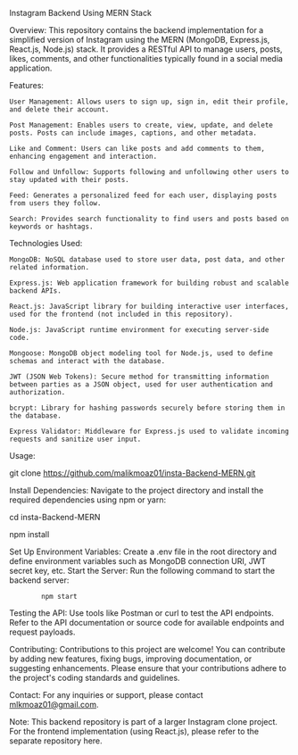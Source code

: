 Instagram Backend Using MERN Stack

Overview:
This repository contains the backend implementation for a simplified version of Instagram using the MERN (MongoDB, Express.js, React.js, Node.js) stack. 
It provides a RESTful API to manage users, posts, likes, comments, and other functionalities typically found in a social media application.

Features:

    User Management: Allows users to sign up, sign in, edit their profile, and delete their account.
    
    Post Management: Enables users to create, view, update, and delete posts. Posts can include images, captions, and other metadata.
    
    Like and Comment: Users can like posts and add comments to them, enhancing engagement and interaction.
    
    Follow and Unfollow: Supports following and unfollowing other users to stay updated with their posts.
    
    Feed: Generates a personalized feed for each user, displaying posts from users they follow.
    
    Search: Provides search functionality to find users and posts based on keywords or hashtags.

Technologies Used:

    MongoDB: NoSQL database used to store user data, post data, and other related information.
    
    Express.js: Web application framework for building robust and scalable backend APIs.
    
    React.js: JavaScript library for building interactive user interfaces, used for the frontend (not included in this repository).
    
    Node.js: JavaScript runtime environment for executing server-side code.
    
    Mongoose: MongoDB object modeling tool for Node.js, used to define schemas and interact with the database.
    
    JWT (JSON Web Tokens): Secure method for transmitting information between parties as a JSON object, used for user authentication and authorization.
    
    bcrypt: Library for hashing passwords securely before storing them in the database.
    
    Express Validator: Middleware for Express.js used to validate incoming requests and sanitize user input.

Usage:

git clone https://github.com/malikmoaz01/insta-Backend-MERN.git

Install Dependencies: Navigate to the project directory and install the required dependencies using npm or yarn:

cd insta-Backend-MERN

npm install

Set Up Environment Variables: 
            Create a .env file in the root directory and define environment variables such as MongoDB connection URI, JWT secret key, etc.
Start the Server: Run the following command to start the backend server:

            npm start
            
Testing the API: Use tools like Postman or curl to test the API endpoints. Refer to the API documentation or source code for available endpoints and request payloads.

Contributing:
Contributions to this project are welcome! You can contribute by adding new features, fixing bugs, improving documentation, or suggesting enhancements. Please ensure that your contributions adhere to the project's coding standards and guidelines.

Contact:
For any inquiries or support, please contact mlkmoaz01@gmail.com.

Note:
This backend repository is part of a larger Instagram clone project. For the frontend implementation (using React.js), please refer to the separate repository here.
